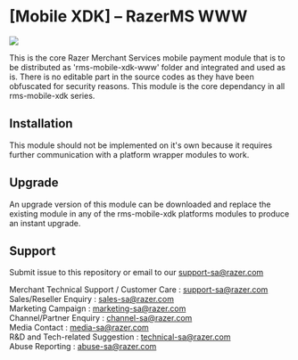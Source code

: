 <!--
# license: Copyright © 2011-2019 MOLPay Sdn Bhd. All Rights Reserved. 
-->

# [Mobile XDK] – RazerMS WWW

<img src="https://user-images.githubusercontent.com/38641542/74424311-a9d64000-4e8c-11ea-8d80-d811cfe66972.jpg">

This is the core Razer Merchant Services mobile payment module that is to be distributed as 'rms-mobile-xdk-www' folder
and integrated and used as is. There is no editable part in the source codes as they have been obfuscated
for security reasons. This module is the core dependancy in all rms-mobile-xdk series.

## Installation

This module should not be implemented on it's own because it requires further communication with a platform
wrapper modules to work.

## Upgrade

An upgrade version of this module can be downloaded and replace the existing module in any of the rms-mobile-xdk
platforms modules to produce an instant upgrade.

## Support

Submit issue to this repository or email to our support-sa@razer.com

Merchant Technical Support / Customer Care : support-sa@razer.com<br>
Sales/Reseller Enquiry : sales-sa@razer.com<br>
Marketing Campaign : marketing-sa@razer.com<br>
Channel/Partner Enquiry : channel-sa@razer.com<br>
Media Contact : media-sa@razer.com<br>
R&D and Tech-related Suggestion : technical-sa@razer.com<br>
Abuse Reporting : abuse-sa@razer.com
